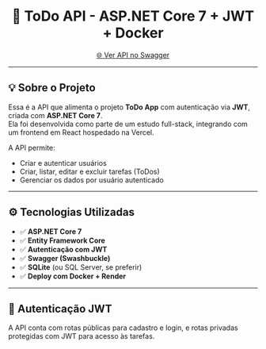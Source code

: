 <h1 align="center">🔐 ToDo API - ASP.NET Core 7 + JWT + Docker</h1>

<p align="center">
  <a href="https://api-todo-jwt.onrender.com/swagger/index.html" target="_blank">🌐 Ver API no Swagger</a>
</p>

---

## 💡 Sobre o Projeto

Essa é a API que alimenta o projeto **ToDo App** com autenticação via **JWT**, criada com **ASP.NET Core 7**.  
Ela foi desenvolvida como parte de um estudo full-stack, integrando com um frontend em React hospedado na Vercel.

A API permite:
- Criar e autenticar usuários
- Criar, listar, editar e excluir tarefas (ToDos)
- Gerenciar os dados por usuário autenticado

---

## ⚙️ Tecnologias Utilizadas

- ✅ **ASP.NET Core 7**
- ✅ **Entity Framework Core**
- ✅ **Autenticação com JWT**
- ✅ **Swagger (Swashbuckle)**
- ✅ **SQLite** (ou SQL Server, se preferir)
- ✅ **Deploy com Docker + Render**

---

## 🔐 Autenticação JWT

A API conta com rotas públicas para cadastro e login, e rotas privadas protegidas com JWT para acesso às tarefas.

